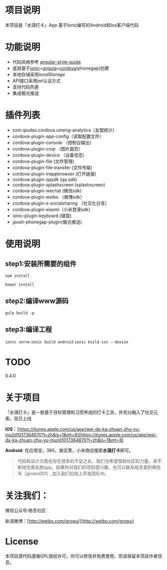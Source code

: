 
# 项目说明

本项目是「水滴打卡」App 基于Ionic编写的Android和Ios客户端代码

# 功能说明

* 代码风格参考 [angular-style-guide](https://github.com/johnpapa/angular-styleguide)
* 底层基于[ionic](http://ionicframework.com/)+[angula](https://github.com/angular/angular)+[cordova](http://cordova.apache.org/)(phonegap)创建
* 本地存储采用*localStorage*
* API接口采用jwt认证方式
* 支持代码热更
* 集成极光推送

# 插件列表

- com.qiudao.cordova.umeng-analytics（友盟统计）
- cordova-plugin-app-config（读取配置文件）
- cordova-plugin-console （控制台输出）
- cordova-plugin-crop （图片裁剪）
- cordova-plugin-device （设备信息）
- cordova-plugin-file (文件管理)
- cordova-plugin-file-transfer (文件传输)
- cordova-plugin-inappbrowser (打开链接)
- cordova-plugin-qqsdk (qq sdk)
- cordova-plugin-splashscreen (splashscreen)
- cordova-plugin-wechat (微信sdk)
- cordova-plugin-weibo （微博sdk）
- cordova-plugin-x-socialsharing （社交化分享）
- cordova-plugin-xiaomi（小米登录sdk）
- ionic-plugin-keyboard (键盘)
- jpush-phonegap-plugin(极光推送)

# 使用说明

## step1:安装所需要的组件

`npm install`

`bower install`

## step2:编译www源码

`gulp build -p`

## step3:编译工程

`ionic serve`
`ionic build android`
`ionic build ios --device`

# TODO

0.4.0



# 关于项目

「水滴打卡」是一款基于目标管理和习惯养成的打卡工具，并充分融入了社交元素。现已上线

**IOS**：[https://itunes.apple.com/us/app/wei-da-ka-zhuan-zhu-yu-mu/id1017364870?l=zh&ls=1&mt=8](https://itunes.apple.com/us/app/wei-da-ka-zhuan-zhu-yu-mu/id1017364870?l=zh&ls=1&mt=8)

**Android**: 在应用宝，360，豌豆荚，小米商店搜索**水滴打卡**即可。


> 代码和设计方面也存在很多的不足之处，我们也希望借助社区的力量，来不断地完善此款app。如果你对我们的项目感兴趣，也可以联系格吾君的微信号（growu001）,加入我们的线上开发团队中。



# 关注我们：

微信公众号:格吾社区

新浪微博：[http://weibo.com/growu/](http://weibo.com/growu)




# License


本项目源代码遵循GPL授权许可，你可以修改并免费使用，但请保留本项目作者信息。